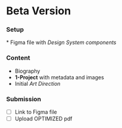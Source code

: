 # Beta Version

### Setup

\* Figma file with _Design System components_

### Content

* Biography
* **1-Project** with metadata and images
* Initial _Art Direction_

### Submission

* [ ] Link to Figma file
* [ ] Upload OPTIMIZED pdf
